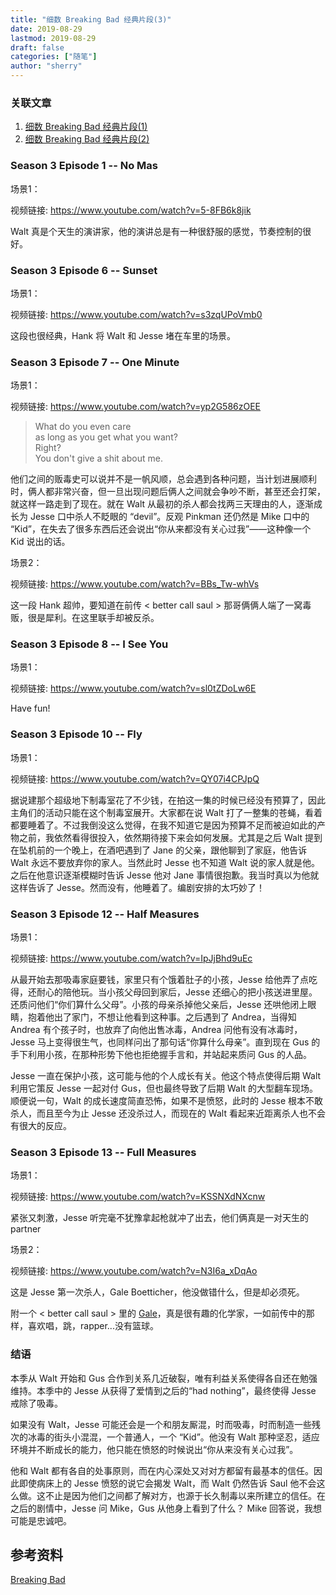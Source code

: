 ```yaml
---
title: "细数 Breaking Bad 经典片段(3)" 
date: 2019-08-29
lastmod: 2019-08-29
draft: false
categories: ["随笔"]
author: "sherry"
---
```

### 关联文章

1. [细数 Breaking Bad 经典片段(1)](https://wanmei.ml/snow/post/the-classic-scene-of-breaking-bad-1/)
2. [细数 Breaking Bad 经典片段(2)](https://wanmei.ml/snow/post/the-classic-scene-of-breaking-bad-2)

<!--more-->

### Season 3 Episode 1 -- No Mas

场景1：

视频链接: https://www.youtube.com/watch?v=5-8FB6k8jik

Walt 真是个天生的演讲家，他的演讲总是有一种很舒服的感觉，节奏控制的很好。

### Season 3 Episode 6 -- Sunset

场景1：

视频链接: https://www.youtube.com/watch?v=s3zqUPoVmb0

这段也很经典，Hank 将 Walt 和 Jesse 堵在车里的场景。

### Season 3 Episode 7 -- One Minute

场景1：

视频链接: https://www.youtube.com/watch?v=yp2G586zOEE

> What do you even care  
> as long as you get what you want?  
> Right?  
> You don't give a shit about me.

他们之间的贩毒史可以说并不是一帆风顺，总会遇到各种问题，当计划进展顺利时，俩人都非常兴奋，但一旦出现问题后俩人之间就会争吵不断，甚至还会打架，就这样一路走到了现在。就在 Walt 从最初的杀人都会找两三天理由的人，逐渐成长为 Jesse 口中杀人不眨眼的 “devil”。反观 Pinkman 还仍然是 Mike 口中的 “Kid”，在失去了很多东西后还会说出“你从来都没有关心过我”——这种像一个 Kid 说出的话。

场景2：

视频链接: https://www.youtube.com/watch?v=BBs_Tw-whVs

这一段 Hank 超帅，要知道在前传 < better call saul > 那哥俩俩人端了一窝毒贩，很是犀利。在这里联手却被反杀。

### Season 3 Episode 8 -- I See You

场景1：

视频链接: https://www.youtube.com/watch?v=sl0tZDoLw6E

Have fun!

### Season 3 Episode 10 -- Fly

场景1：

视频链接: https://www.youtube.com/watch?v=QY07i4CPJpQ

据说建那个超级地下制毒室花了不少钱，在拍这一集的时候已经没有预算了，因此主角们的活动只能在这个制毒室展开。大家都在说 Walt 打了一整集的苍蝇，看着都要睡着了。不过我倒没这么觉得，在我不知道它是因为预算不足而被迫如此的产物之前，我依然看得很投入，依然期待接下来会如何发展。尤其是之后 Walt 提到在坠机前的一个晚上，在酒吧遇到了 Jane 的父亲，跟他聊到了家庭，他告诉 Walt 永远不要放弃你的家人。当然此时 Jesse 也不知道 Walt 说的家人就是他。之后在他意识逐渐模糊时告诉 Jesse 他对 Jane 事情很抱歉。我当时真以为他就这样告诉了 Jesse。然而没有，他睡着了。编剧安排的太巧妙了！

### Season 3 Episode 12 -- Half Measures

场景1：

视频链接: https://www.youtube.com/watch?v=IpJjBhd9uEc

从最开始去那吸毒家庭要钱，家里只有个饿着肚子的小孩，Jesse 给他弄了点吃得，还耐心的陪他玩。当小孩父母回到家后，Jesse 还细心的把小孩送进里屋。还质问他们“你们算什么父母”。小孩的母亲杀掉他父亲后，Jesse 还哄他闭上眼睛，抱着他出了家门，不想让他看到这种事。之后遇到了 Andrea，当得知 Andrea 有个孩子时，也放弃了向他出售冰毒，Andrea 问他有没有冰毒时，Jesse 马上变得很生气，也同样问出了那句话“你算什么母亲”。直到现在 Gus 的手下利用小孩，在那种形势下他也拒绝握手言和，并站起来质问 Gus 的人品。

Jesse 一直在保护小孩，这可能与他的个人成长有关。他这个特点使得后期 Walt 利用它策反 Jesse 一起对付 Gus，但也最终导致了后期 Walt 的大型翻车现场。顺便说一句，Walt 的成长速度简直恐怖，如果不是愤怒，此时的 Jesse 根本不敢杀人，而且至今为止 Jesse 还没杀过人，而现在的 Walt 看起来近距离杀人也不会有很大的反应。

### Season 3 Episode 13 -- Full Measures

场景1：

视频链接: https://www.youtube.com/watch?v=KSSNXdNXcnw

紧张又刺激，Jesse 听完毫不犹豫拿起枪就冲了出去，他们俩真是一对天生的 partner

场景2：

视频链接: https://www.youtube.com/watch?v=N3I6a_xDqAo

这是 Jesse 第一次杀人，Gale Boetticher，他没做错什么，但是却必须死。

附一个 < better call saul > 里的 [Gale](https://www.youtube.com/watch?v=90pYh8xw8gk)，真是很有趣的化学家，一如前传中的那样，喜欢唱，跳，rapper...没有篮球。

### 结语

本季从 Walt 开始和 Gus 合作到关系几近破裂，唯有利益关系使得各自还在勉强维持。本季中的 Jesse 从获得了爱情到之后的“had nothing”，最终使得 Jesse 戒除了吸毒。

如果没有 Walt，Jesse 可能还会是一个和朋友厮混，时而吸毒，时而制造一些残次的冰毒的街头小混混，一个普通人，一个 “Kid”。他没有 Walt 那种坚忍，适应环境并不断成长的能力，他只能在愤怒的时候说出“你从来没有关心过我”。

他和 Walt 都有各自的处事原则，而在内心深处又对对方都留有最基本的信任。因此即使病床上的 Jesse 愤怒的说它会揭发 Walt，而 Walt 仍然告诉 Saul 他不会这么做。这不止是因为他们之间都了解对方，也源于长久制毒以来所建立的信任。在之后的剧情中，Jesse 问 Mike，Gus 从他身上看到了什么？ Mike 回答说，我想可能是忠诚吧。

## 参考资料

[Breaking Bad](https://en.wikipedia.org/wiki/Breaking_Bad)
